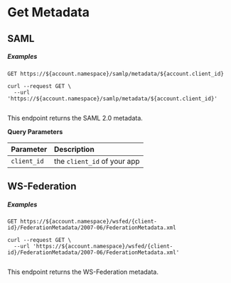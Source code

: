 # Get Metadata

## SAML

<h5 class="code-snippet-title">Examples</h5>

```http
GET https://${account.namespace}/samlp/metadata/${account.client_id}
```

```shell
curl --request GET \
  --url 'https://${account.namespace}/samlp/metadata/${account.client_id}'
```

```javascript
```

This endpoint returns the SAML 2.0 metadata.

**Query Parameters**

| Parameter        | Description |
|:-----------------|:------------|
| `client_id`      | the `client_id` of your app |

## WS-Federation

<h5 class="code-snippet-title">Examples</h5>

```http
GET https://${account.namespace}/wsfed/{client-id}/FederationMetadata/2007-06/FederationMetadata.xml
```

```shell
curl --request GET \
  --url 'https://${account.namespace}/wsfed/{client-id}/FederationMetadata/2007-06/FederationMetadata.xml'
```

```javascript
```

This endpoint returns the WS-Federation metadata.

